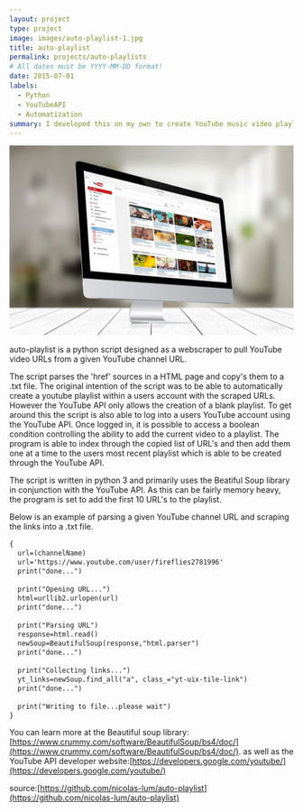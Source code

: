 ```yaml
---
layout: project
type: project
image: images/auto-playlist-1.jpg
title: auto-playlist
permalink: projects/auto-playlists
# All dates must be YYYY-MM-DD format!
date: 2015-07-01
labels:
  - Python
  - YouTubeAPI
  - Automatization
summary: I developed this on my own to create YouTube music video playlists.
---
```


<div class="ui small rounded images">
  <img class="ui image" src="../images/auto-playlist-2.jpeg">
</div>

auto-playlist is a python script designed as a webscraper to pull YouTube video URLs from a given YouTube channel URL.

The script parses the 'href' sources in a HTML page and copy's them to a .txt file. The original intention of the script was to be able to automatically create a youtube playlist within a users account with the scraped URLs. However the YouTube API only allows the creation of a blank playlist. To get around this the script is also able to log into a users YouTube account using the YouTube API. Once logged in, it is possible to access a boolean condition controlling the ability to add the current video to a playlist. The program is able to index through the copied list of URL's and then add them one at a time to the users most recent playlist which is able to be created through the YouTube API.

The script is written in python 3 and primarily uses the Beatiful Soup library in conjunction with the YouTube API.
As this can be fairly memory heavy, the program is set to add the first 10 URL's to the playlist.

Below is an example of parsing a given YouTube channel URL and scraping the links into a .txt file.
```
{
  url=(channelName)
  url='https://www.youtube.com/user/fireflies2781996'
  print("done...")

  print("Opening URL...")
  html=urllib2.urlopen(url)
  print("done...")

  print("Parsing URL")
  response=html.read()
  newSoup=BeautifulSoup(response,"html.parser")
  print("done...")

  print("Collecting links...")
  yt_links=newSoup.find_all("a", class_="yt-uix-tile-link")
  print("done...")

  print("Writing to file...please wait")
}
```

You can learn more at the Beautiful soup library:[https://www.crummy.com/software/BeautifulSoup/bs4/doc/](https://www.crummy.com/software/BeautifulSoup/bs4/doc/).
as well as the YouTube API developer website:[https://developers.google.com/youtube/](https://developers.google.com/youtube/)


source:[https://github.com/nicolas-lum/auto-playlist](https://github.com/nicolas-lum/auto-playlist)
